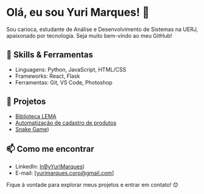 # Olá, eu sou Yuri Marques! 👋

Sou carioca, estudante de Análise e Desenvolvimento de Sistemas na UERJ, apaixonado por tecnologia.
Seja muito bem-vindo ao meu GitHub!

## 🔧 Skills & Ferramentas

- Linguagens: Python, JavaScript, HTML/CSS
- Frameworks: React, Flask
- Ferramentas: Git, VS Code, Photoshop

## 🌱 Projetos

- [Biblioteca LEMA](https://github.com/GitByYuriMarques/biblioteca-lema)
- [Automatização de cadastro de produtos](https://github.com/GitByYuriMarques/bot-cadastro-produtos)
- [Snake Game](https://github.com/GitByYuriMarques/snake-game-py))

## 📫 Como me encontrar

- LinkedIn: [InByYuriMarques](https://www.linkedin.com/in/inbyyurimarques/))
- E-mail: [yurimarques.corp@gmail.com]

Fique à vontade para explorar meus projetos e entrar em contato! 😊
